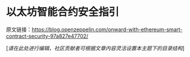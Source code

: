 # 以太坊智能合约安全指引
原文链接：https://blog.openzeppelin.com/onward-with-ethereum-smart-contract-security-97a827e47702/

[*请在此处进行编辑，社区贡献者可根据文章内容灵活设置本主题下的目录结构*]
